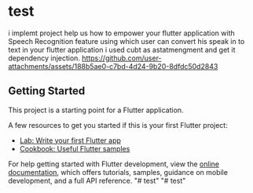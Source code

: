 # test

i implemt project help us how to empower your flutter application with Speech Recognition feature using which user can convert his speak in to text in your flutter application i used cubt as astatmengment and get it dependency injection.
https://github.com/user-attachments/assets/188b5ae0-c7bd-4d24-9b20-8dfdc50d2843


## Getting Started

This project is a starting point for a Flutter application.

A few resources to get you started if this is your first Flutter project:

- [Lab: Write your first Flutter app](https://docs.flutter.dev/get-started/codelab)
- [Cookbook: Useful Flutter samples](https://docs.flutter.dev/cookbook)

For help getting started with Flutter development, view the
[online documentation](https://docs.flutter.dev/), which offers tutorials,
samples, guidance on mobile development, and a full API reference.
"# test" 
"# test" 
